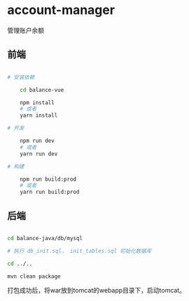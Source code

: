 # account-manager

管理账户余额

## 前端

```bash

# 安装依赖

    cd balance-vue

    npm install
    # 或者
    yarn install

# 开发

    npm run dev
    # 或者
    yarn run dev

# 构建

    npm run build:prod
    # 或者
    yarn run build:prod

```

## 后端

```bash

cd balance-java/db/mysql

# 执行 db_init.sql， init_tables.sql 初始化数据库

cd ../..

mvn clean package

```

打包成功后，将war放到tomcat的webapp目录下，启动tomcat。
